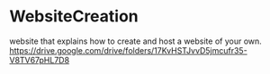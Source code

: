 # WebsiteCreation
website that explains how to create and host a website of your own.
https://drive.google.com/drive/folders/17KvHSTJvvD5jmcufr35-V8TV67pHL7D8
